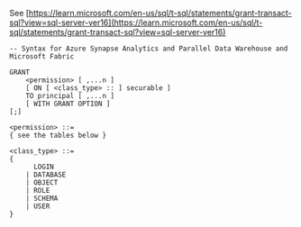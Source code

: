 See [https://learn.microsoft.com/en-us/sql/t-sql/statements/grant-transact-sql?view=sql-server-ver16](https://learn.microsoft.com/en-us/sql/t-sql/statements/grant-transact-sql?view=sql-server-ver16)
```
-- Syntax for Azure Synapse Analytics and Parallel Data Warehouse and Microsoft Fabric
  
GRANT
    <permission> [ ,...n ]  
    [ ON [ <class_type> :: ] securable ]
    TO principal [ ,...n ]  
    [ WITH GRANT OPTION ]  
[;]  
  
<permission> ::=  
{ see the tables below }  
  
<class_type> ::=  
{  
      LOGIN  
    | DATABASE  
    | OBJECT  
    | ROLE  
    | SCHEMA  
    | USER  
}
```
